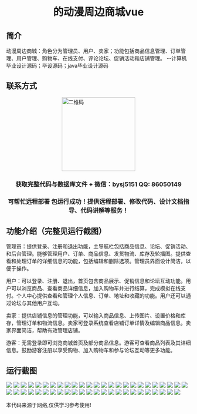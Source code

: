 <p><h1 align="center">的动漫周边商城vue</h1></p>

## 简介
动漫周边商城：角色分为管理员、用户、卖家；功能包括商品信息管理、订单管理、用户管理、购物车、在线支付、评论论坛、促销活动和店铺管理。    --计算机毕业设计源码；毕设源码；java毕业设计源码


## 联系方式
<img src="https://bs-1329754181.cos.ap-shanghai.myqcloud.com/wx.jpg" alt="二维码" style="display: block; margin: 0 auto;" width="200px">
<p><h3 align="center">获取完整代码与数据库文件 + 微信：bysj5151 QQ: 86050149</h3></p>
<p><h3 align="center">可帮忙远程部署 包运行成功！提供远程部署、修改代码、设计文档指导、代码讲解等服务！</h3></p>

## 功能介绍（完整见运行截图）
管理员：提供登录、注册和退出功能，主导航栏包括商品信息、论坛、促销活动、和后台管理。能够管理用户、订单、商品信息、发货物流、库存及轮播图。提供查看和处理订单的详细信息的功能，包括编辑和删除选项。管理员界面设计简洁，以便于操作。

用户：可以登录、注册、退出，首页包含商品展示、促销信息和论坛互动功能。用户可以浏览商品、查看商品详细信息，加入购物车并进行结算，完成模拟在线支付。个人中心提供查看和管理个人信息、订单、地址和收藏的功能。用户还可以通过论坛与其他用户互动。

卖家：提供店铺信息的管理功能，可以输入商品信息、上传图片、设置价格和库存，管理订单和物流信息。卖家可登录系统查看店铺订单详情及编辑商品信息。卖家界面简洁，帮助有效管理店铺。

游客：无需登录即可浏览商城首页及部分商品信息。游客可查看商品列表及其详细信息。鼓励游客注册以享受购物、加入购物车和参与论坛互动等更多功能。


## 运行截图
![](https://bs-1329754181.cos.ap-shanghai.myqcloud.com/ssm/AnimeMerchStore/img/001.jpg)
![](https://bs-1329754181.cos.ap-shanghai.myqcloud.com/ssm/AnimeMerchStore/img/002.jpg)
![](https://bs-1329754181.cos.ap-shanghai.myqcloud.com/ssm/AnimeMerchStore/img/003.jpg)
![](https://bs-1329754181.cos.ap-shanghai.myqcloud.com/ssm/AnimeMerchStore/img/004.jpg)
![](https://bs-1329754181.cos.ap-shanghai.myqcloud.com/ssm/AnimeMerchStore/img/005.jpg)
![](https://bs-1329754181.cos.ap-shanghai.myqcloud.com/ssm/AnimeMerchStore/img/006.jpg)
![](https://bs-1329754181.cos.ap-shanghai.myqcloud.com/ssm/AnimeMerchStore/img/007.jpg)
![](https://bs-1329754181.cos.ap-shanghai.myqcloud.com/ssm/AnimeMerchStore/img/008.jpg)
![](https://bs-1329754181.cos.ap-shanghai.myqcloud.com/ssm/AnimeMerchStore/img/009.jpg)
![](https://bs-1329754181.cos.ap-shanghai.myqcloud.com/ssm/AnimeMerchStore/img/010.jpg)
![](https://bs-1329754181.cos.ap-shanghai.myqcloud.com/ssm/AnimeMerchStore/img/011.jpg)
![](https://bs-1329754181.cos.ap-shanghai.myqcloud.com/ssm/AnimeMerchStore/img/012.jpg)
![](https://bs-1329754181.cos.ap-shanghai.myqcloud.com/ssm/AnimeMerchStore/img/013.jpg)
![](https://bs-1329754181.cos.ap-shanghai.myqcloud.com/ssm/AnimeMerchStore/img/014.jpg)
![](https://bs-1329754181.cos.ap-shanghai.myqcloud.com/ssm/AnimeMerchStore/img/015.jpg)
![](https://bs-1329754181.cos.ap-shanghai.myqcloud.com/ssm/AnimeMerchStore/img/016.jpg)
![](https://bs-1329754181.cos.ap-shanghai.myqcloud.com/ssm/AnimeMerchStore/img/017.jpg)
![](https://bs-1329754181.cos.ap-shanghai.myqcloud.com/ssm/AnimeMerchStore/img/018.jpg)
![](https://bs-1329754181.cos.ap-shanghai.myqcloud.com/ssm/AnimeMerchStore/img/019.jpg)
![](https://bs-1329754181.cos.ap-shanghai.myqcloud.com/ssm/AnimeMerchStore/img/020.jpg)
![](https://bs-1329754181.cos.ap-shanghai.myqcloud.com/ssm/AnimeMerchStore/img/021.jpg)
![](https://bs-1329754181.cos.ap-shanghai.myqcloud.com/ssm/AnimeMerchStore/img/022.jpg)
![](https://bs-1329754181.cos.ap-shanghai.myqcloud.com/ssm/AnimeMerchStore/img/023.jpg)
![](https://bs-1329754181.cos.ap-shanghai.myqcloud.com/ssm/AnimeMerchStore/img/024.jpg)
![](https://bs-1329754181.cos.ap-shanghai.myqcloud.com/ssm/AnimeMerchStore/img/025.jpg)
![](https://bs-1329754181.cos.ap-shanghai.myqcloud.com/ssm/AnimeMerchStore/img/026.jpg)
![](https://bs-1329754181.cos.ap-shanghai.myqcloud.com/ssm/AnimeMerchStore/img/027.jpg)
![](https://bs-1329754181.cos.ap-shanghai.myqcloud.com/ssm/AnimeMerchStore/img/028.jpg)
![](https://bs-1329754181.cos.ap-shanghai.myqcloud.com/ssm/AnimeMerchStore/img/029.jpg)
![](https://bs-1329754181.cos.ap-shanghai.myqcloud.com/ssm/AnimeMerchStore/img/030.jpg)
![](https://bs-1329754181.cos.ap-shanghai.myqcloud.com/ssm/AnimeMerchStore/img/031.jpg)
![](https://bs-1329754181.cos.ap-shanghai.myqcloud.com/ssm/AnimeMerchStore/img/032.jpg)
![](https://bs-1329754181.cos.ap-shanghai.myqcloud.com/ssm/AnimeMerchStore/img/033.jpg)
![](https://bs-1329754181.cos.ap-shanghai.myqcloud.com/ssm/AnimeMerchStore/img/034.jpg)
![](https://bs-1329754181.cos.ap-shanghai.myqcloud.com/ssm/AnimeMerchStore/img/035.jpg)
![](https://bs-1329754181.cos.ap-shanghai.myqcloud.com/ssm/AnimeMerchStore/img/036.jpg)
![](https://bs-1329754181.cos.ap-shanghai.myqcloud.com/ssm/AnimeMerchStore/img/037.jpg)
![](https://bs-1329754181.cos.ap-shanghai.myqcloud.com/ssm/AnimeMerchStore/img/038.jpg)
![](https://bs-1329754181.cos.ap-shanghai.myqcloud.com/ssm/AnimeMerchStore/img/039.jpg)
![](https://bs-1329754181.cos.ap-shanghai.myqcloud.com/ssm/AnimeMerchStore/img/040.jpg)
![](https://bs-1329754181.cos.ap-shanghai.myqcloud.com/ssm/AnimeMerchStore/img/041.jpg)
![](https://bs-1329754181.cos.ap-shanghai.myqcloud.com/ssm/AnimeMerchStore/img/042.jpg)
![](https://bs-1329754181.cos.ap-shanghai.myqcloud.com/ssm/AnimeMerchStore/img/043.jpg)
![](https://bs-1329754181.cos.ap-shanghai.myqcloud.com/ssm/AnimeMerchStore/img/044.jpg)
![](https://bs-1329754181.cos.ap-shanghai.myqcloud.com/ssm/AnimeMerchStore/img/045.jpg)
![](https://bs-1329754181.cos.ap-shanghai.myqcloud.com/ssm/AnimeMerchStore/img/046.jpg)
![](https://bs-1329754181.cos.ap-shanghai.myqcloud.com/ssm/AnimeMerchStore/img/047.jpg)
![](https://bs-1329754181.cos.ap-shanghai.myqcloud.com/ssm/AnimeMerchStore/img/048.jpg)
![](https://bs-1329754181.cos.ap-shanghai.myqcloud.com/ssm/AnimeMerchStore/img/049.jpg)

<p>本代码来源于网络,仅供学习参考使用!</p>
